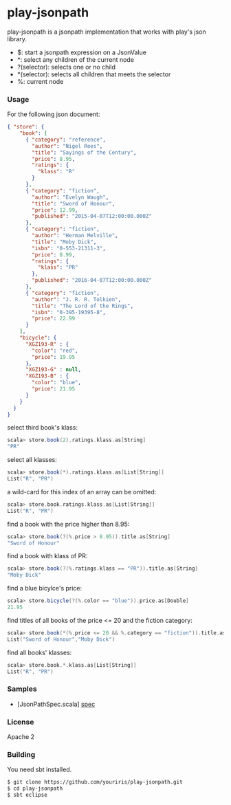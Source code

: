 # play-jsonpath

play-jsonpath is a jsonpath implementation that works with play's json library.

  - $: start a jsonpath expression on a JsonValue
  - *: select any children of the current node
  - ?(selector): selects one or no child
  - *(selector): selects all children that meets the selector
  - %: current node
  
### Usage
For the following json document:
```json
{ "store": {
    "book": [
      { "category": "reference",
        "author": "Nigel Rees",
        "title": "Sayings of the Century",
        "price": 8.95,
        "ratings": {
          "klass": "R"
        }
      },
      { "category": "fiction",
        "author": "Evelyn Waugh",
        "title": "Sword of Honour",
        "price": 12.99,
        "published": "2015-04-07T12:00:00.000Z"
      },
      { "category": "fiction",
        "author": "Herman Melville",
        "title": "Moby Dick",
        "isbn": "0-553-21311-3",
        "price": 8.99,
        "ratings": {
          "klass": "PR"
        },
        "published": "2016-04-07T12:00:00.000Z"                
      },
      { "category": "fiction",
        "author": "J. R. R. Tolkien",
        "title": "The Lord of the Rings",
        "isbn": "0-395-19395-8",
        "price": 22.99
      }
    ],
    "bicycle": {
      "XGZ193-R" : {
        "color": "red",
        "price": 19.95
      },
      "XGZ193-G" : null,
      "XGZ193-B" : {
        "color": "blue",
        "price": 21.95
      }
    }
  }
}
```
select third book's klass:
```scala
scala> store.book(2).ratings.klass.as[String]
"PR"
```
select all klasses:
```scala
scala> store.book(*).ratings.klass.as[List[String]]
List("R", "PR")
```
a wild-card for this index of an array can be omitted:
```scala
scala> store.book.ratings.klass.as[List[String]]
List("R", "PR")
```
find a book with the price higher than 8.95:
```scala
scala> store.book(?(%.price > 8.95)).title.as[String]
"Sword of Honour"
```
find a book with klass of PR:
```scala
scala> store.book(?(%.ratings.klass == "PR")).title.as[String]
"Moby Dick"
```
find a blue bicylce's price:
```scala
scala> store.bicycle(?(%.color == "blue")).price.as[Double]
21.95
```
find titles of all books of the price <= 20 and the fiction category:
```scala
scala> store.book(*(%.price <= 20 && %.category == "fiction")).title.as[List[String]]
List("Sword of Honour","Moby Dick")
```
find all books' klasses:
```scala
scala> store.book.*.klass.as[List[String]]
List("R", "PR")
```
### Samples
* [JsonPathSpec.scala] [spec]

### License
Apache 2

### Building

You need sbt installed.

```sh
$ git clone https://github.com/youriris/play-jsonpath.git
$ cd play-jsonpath
$ sbt eclipse
```

[spec]: <https://github.com/youriris/play-jsonpath/blob/master/src/test/scala/org/jiris/JsonPathSpec.scala>




